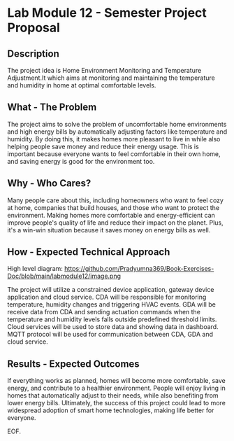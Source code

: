 # Lab Module 12 - Semester Project Proposal

## Description

The project idea is Home Environment Monitoring and Temperature Adjustment.It which aims at monitoring and maintaining the temperature and humidity in home at optimal comfortable levels.


## What - The Problem 

The project aims to solve the problem of uncomfortable home environments and high energy bills by automatically adjusting factors like temperature and humidity. By doing this, it makes homes more pleasant to live in while also helping people save money and reduce their energy usage. This is important because everyone wants to feel comfortable in their own home, and saving energy is good for the environment too.



## Why - Who Cares? 

Many people care about this, including homeowners who want to feel cozy at home, companies that build houses, and those who want to protect the environment. Making homes more comfortable and energy-efficient can improve people's quality of life and reduce their impact on the planet. Plus, it's a win-win situation because it saves money on energy bills as well.


## How - Expected Technical Approach

High level diagram: https://github.com/Pradyumna369/Book-Exercises-Doc/blob/main/labmodule12/image.png

The project will utilize a constrained device application, gateway device application and cloud service. CDA will be responsible for monitoring temperature, humidity changes and triggering HVAC events. GDA will be receive data from CDA and sending actuation commands when the temperature and humidity levels falls outside predefined threshold limits. Cloud services will be used to store data and showing data in dashboard. MQTT protocol will be used for communication between CDA, GDA and cloud service.



## Results - Expected Outcomes 

If everything works as planned, homes will become more comfortable, save energy, and contribute to a healthier environment. People will enjoy living in homes that automatically adjust to their needs, while also benefiting from lower energy bills. Ultimately, the success of this project could lead to more widespread adoption of smart home technologies, making life better for everyone.


EOF.
